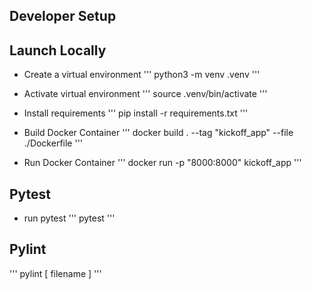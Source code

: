 ## Developer Setup

## Launch Locally
* Create a virtual environment
'''
python3 -m venv .venv
'''

* Activate virtual environment
'''
source .venv/bin/activate
'''

* Install requirements
'''
pip install -r requirements.txt
'''

* Build Docker Container
'''
docker build . --tag "kickoff_app" --file ./Dockerfile
'''

* Run Docker Container
'''
docker run -p "8000:8000" kickoff_app
'''

## Pytest

* run pytest
'''
pytest
'''

## Pylint
'''
pylint [ filename ]
'''
